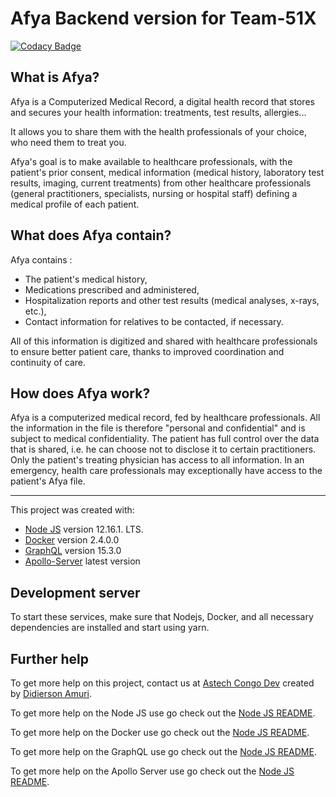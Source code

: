 # Afya Backend version for Team-51X

[![Codacy Badge](https://api.codacy.com/project/badge/Grade/794817df7f4348a99388bfb1162fdd51)](https://app.codacy.com/gh/BuildForSDGCohort2/Team-51X-Backend?utm_source=github.com&utm_medium=referral&utm_content=BuildForSDGCohort2/Team-51X-Backend&utm_campaign=Badge_Grade_Settings)

## What is Afya?
Afya is a Computerized Medical Record, a digital health record that stores and secures your health information: treatments, test results, allergies...

It allows you to share them with the health professionals of your choice, who need them to treat you.

Afya's goal is to make available to healthcare professionals, with the patient's prior consent, medical information (medical history, laboratory test results, imaging, current treatments) from other healthcare professionals (general practitioners, specialists, nursing or hospital staff) defining a medical profile of each patient.

## What does Afya contain?
Afya contains :

- The patient's medical history,
- Medications prescribed and administered,
- Hospitalization reports and other test results (medical analyses, x-rays, etc.),
- Contact information for relatives to be contacted, if necessary.

All of this information is digitized and shared with healthcare professionals to ensure better patient care, thanks to improved coordination and continuity of care.

## How does Afya work?
Afya is a computerized medical record, fed by healthcare professionals. All the information in the file is therefore "personal and confidential" and is subject to medical confidentiality. The patient has full control over the data that is shared, i.e. he can choose not to disclose it to certain practitioners. Only the patient's treating physician has access to all information. In an emergency, health care professionals may exceptionally have access to the patient's Afya file.

----------------------------------

This project was created with:
- [Node JS](https://nodejs.org/fr/) version 12.16.1. LTS.
- [Docker](https://www.docker.com/) version 2.4.0.0
- [GraphQL](https://graphql.org/) version 15.3.0
- [Apollo-Server](https://www.apollographql.com/) latest version

## Development server

To start these services, make sure that Nodejs, Docker, and all necessary dependencies are installed and start using yarn.

## Further help

To get more help on this project, contact us at [Astech Congo Dev](https://astechcongo.com/contact) created by [Didierson Amuri](https://github.com/Didierson).

To get more help on the Node JS use go check out the [Node JS README](https://github.com/nodejs/node/blob/master/README.md).

To get more help on the Docker use go check out the [Node JS README](https://github.com/docker).

To get more help on the GraphQL use go check out the [Node JS README](https://github.com/graphql).

To get more help on the Apollo Server use go check out the [Node JS README](https://github.com/apollographql).

